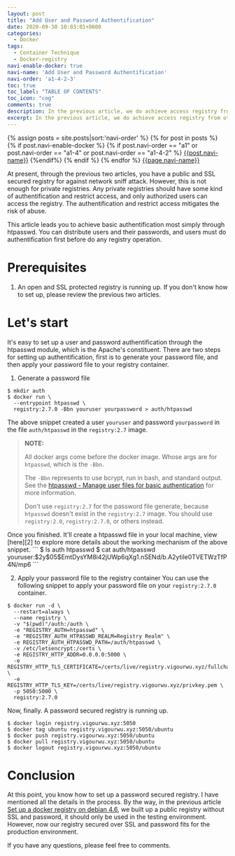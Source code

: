 ```yaml
---
layout: post
title: "Add User and Password Authentification"
date: 2020-09-30 10:03:01+0800
categories:
  - Docker
tags:
  - Container Technique
  - Docker-registry
navi-enable-docker: true
navi-name: 'Add User and Password Authentification'
navi-order: 'a1-4-2-3'
toc: true
toc_label: "TABLE OF CONTENTS"
toc_icon: "cog"
comments: true
description: In the previous article, we do achieve access registry from other hosts, but it's insecure. The data transform between server and client can be sniffed or modified by malicious hackers. So, In this article, I will show you the first step for securing is that use an SLL certificate for production.
excerpt: In the previous article, we do achieve access registry from other hosts, but it's insecure. The data transform between server and client can be sniffed or modified by malicious hackers. So, In this article, I will show you the first step for securing is that use an SLL certificate for production.
---
```

<!--navigation bar-->
<div class='navi-link-container'>
  {% assign posts = site.posts|sort:'navi-order' %}
  {% for post in posts %}
    {% if post.navi-enable-docker %}
        {% if post.navi-order == "a1" 
        or post.navi-order == "a1-4"
        or post.navi-order == "a1-4-2" %}
            <a href="{{ site.baseurl }}{{ post.url }}" class='navi-link'>{{post.navi-name}}</a>
        {%endif%}
    {% endif %}
  {% endfor %}
<a class='navi-link' href="">{{page.navi-name}}</a>
</div>
<!--navigation bar-->

At present, through the previous two articles, you have a public and SSL secured registry for against network sniff attack. However, this is not enough for private registries. Any private registries should have some kind of authentification and restrict access, and only authorized users can access the registry.  The authentification and restrict access mitigates the risk of abuse.  

This article leads you to achieve basic authentification most simply through htpasswd. You can distribute users and their passwords, and users must do authentification first before do any registry operation.

# Prerequisites
1. An open and SSL protected registry is running up. If you don't know how to set up, please review the previous two articles.

# Let's start
It's easy to set up a user and password authentification through the htpasswd module, which is the Apache's constituent. 
There are two steps for setting up authentification, first is to generate your password file, and then apply your password file to your registry container.

1. Generate a password file
```
$ mkdir auth
$ docker run \
  --entrypoint htpasswd \
  registry:2.7.0 -Bbn youruser yourpassword > auth/htpasswd
```
The above snippet created a user `youruser` and password `yourpassword` in the file `auth/htpasswd` in the `registry:2.7` image. 
<blockquote class="quote">
<p>
<b>NOTE:</b> 
<p>
All docker args come before the docker image. Whose args are for <code>htpasswd</code>, which is the <code>-Bbn</code>. 
</p>
<p>
The <code>-Bbn</code> represents to use bcrypt, run in bash, and standard output. See the <a href="https://httpd.apache.org/docs/2.4/programs/htpasswd.html">htpasswd - Manage user files for basic authentication</a> for more information.
</p>
<p>
Don't use <code>registry:2.7</code> for the password file generate, because <code>htpasswd</code> doesn't exist in the <code>registry:2.7</code> image. You should use <code>registry:2.0</code>, <code>registry:2.7.0</code>, or others instead.
</p>
</p>
</blockquote>
Once you finished. It'll create a htpasswd file in your local machine, view [here][2] to explore more details about the working mechanism of the above snippet.
```
$ ls auth
htpasswd
$ cat auth/htpasswd
youruser:$2y$05$EmtDysYM8i42jUWp6qXg1.nSENd/b.A2ytile0TVETWzTfP4N/mp6
```

2. Apply your password file to the registry container
You can use the following snippet to apply your password file on your `registry:2.7.0` container.
```
$ docker run -d \
  --restart=always \
  --name registry \
  -v "$(pwd)"/auth:/auth \
  -e "REGISTRY_AUTH=htpasswd" \
  -e "REGISTRY_AUTH_HTPASSWD_REALM=Registry Realm" \
  -e REGISTRY_AUTH_HTPASSWD_PATH=/auth/htpasswd \
  -v /etc/letsencrypt:/certs \
  -e REGISTRY_HTTP_ADDR=0.0.0.0:5000 \
  -e REGISTRY_HTTP_TLS_CERTIFICATE=/certs/live/registry.vigourwu.xyz/fullchain.pem \
  -e REGISTRY_HTTP_TLS_KEY=/certs/live/registry.vigourwu.xyz/privkey.pem \
  -p 5050:5000 \
  registry:2.7.0
```
Now, finally. A password secured registry is running up. 
```
$ docker login registry.vigourwu.xyz:5050
$ docker tag ubuntu registry.vigourwu.xyz:5050/ubuntu
$ docker push registry.vigourwu.xyz:5050/ubuntu
$ docker pull registry.vigourwu.xyz:5050/ubuntu
$ docker logout registry.vigourwu.xyz:5050/ubuntu
```

# Conclusion
At this point, you know how to set up a password secured registry.  I have mentioned all the details in the process. By the way, in the previous article [Set up a docker registry on debian 4.6][3], we built up a public registry without SSL and password, it should only be used in the testing environment. However, now our registry secured over SSL and password fits for the production environment.

If you have any questions, please feel free to comments.

[1]: https://httpd.apache.org/docs/2.4/programs/htpasswd.html
[2]: https://stackoverflow.com/questions/64112838/what-does-bbn-means-in-docker/64112969#comment113561122_64112969
[3]: https://voltwu.github.io/blog/docker/2020/09/10/set-up-a-private-docker-registry-on-debian/